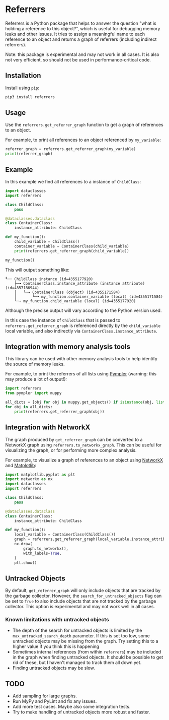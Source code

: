 # Referrers

Referrers is a Python package that helps to answer the question "what is holding
a reference to this object?", which is useful for debugging memory leaks and other
issues. It tries to assign a meaningful name to each reference to an object and
returns a graph of referrers (including indirect referrers).

Note: this package is experimental and may not work in all cases. It is also not very
efficient, so should not be used in performance-critical code.

## Installation

Install using `pip`:

```bash
pip3 install referrers
```
## Usage

Use the `referrers.get_referrer_graph` function to get a graph of references
to an object.

For example, to print all references to an object referenced by `my_variable`:

```python
referrer_graph = referrers.get_referrer_graph(my_variable)
print(referrer_graph)
```

## Example

In this example we find all references to a instance of `ChildClass`:

```python
import dataclasses
import referrers

class ChildClass:
    pass

@dataclasses.dataclass
class ContainerClass:
    instance_attribute: ChildClass

def my_function():
    child_variable = ChildClass()
    container_variable = ContainerClass(child_variable)
    print(referrers.get_referrer_graph(child_variable))

my_function()
```

This will output something like:

```plaintext
╙── ChildClass instance (id=4355177920)
    ├─╼ ContainerClass.instance_attribute (instance attribute) (id=4357186944)
    │   └─╼ ContainerClass (object) (id=4355171584)
    │       └─╼ my_function.container_variable (local) (id=4355171584)
    └─╼ my_function.child_variable (local) (id=4355177920)
```

Although the precise output will vary according to the Python version used.

In this case the instance of `ChildClass` that is passed to `referrers.get_referrer_graph`
is referenced directly by the `child_variable` local variable, and also indirectly
via `ContainerClass.instance_attribute`.

## Integration with memory analysis tools

This library can be used with other memory analysis tools to help identify the source
of memory leaks.

For example, to print the referrers of all lists using
[Pympler](https://pympler.readthedocs.io/en/latest/) (warning: this may produce a lot of output!):

```python
import referrers
from pympler import muppy

all_dicts = [obj for obj in muppy.get_objects() if isinstance(obj, list)]
for obj in all_dicts:
    print(referrers.get_referrer_graph(obj))
```

## Integration with NetworkX

The graph produced by `get_referrer_graph` can be converted to a NetworkX graph using
`referrers.to_networkx_graph`. This can be useful for visualizing the graph, or for
performing more complex analysis.

For example, to visualize a graph of references to an object using [NetworkX](https://networkx.org/) and [Matplotlib](https://matplotlib.org/):

```python
import matplotlib.pyplot as plt
import networkx as nx
import dataclasses
import referrers

class ChildClass:
    pass

@dataclasses.dataclass
class ContainerClass:
    instance_attribute: ChildClass

def my_function():
    local_variable = ContainerClass(ChildClass())
    graph = referrers.get_referrer_graph(local_variable.instance_attribute)
    nx.draw(
        graph.to_networkx(),
        with_labels=True,
    )
    plt.show()
```

## Untracked Objects

By default, `get_referrer_graph` will only include objects that are tracked by the garbage
collector. However, the `search_for_untracked_objects` flag can be set to `True` to also
include objects that are not tracked by the garbage collector. This option is experimental
and may not work well in all cases.

### Known limitations with untracked objects

* The depth of the search for untracked objects is limited by the `max_untracked_search_depth`
  parameter. If this is set too low, some untracked objects may be missing from the graph.
  Try setting this to a higher value if you think this is happening
* Sometimes internal references (from within `referrers`) may be included in the graph when
  finding untracked objects. It should be possible to get rid of these, but I haven't
  managed to track them all down yet.
* Finding untracked objects may be slow.

## TODO

* Add sampling for large graphs.
* Run MyPy and PyLint and fix any issues.
* Add more test cases. Maybe also some integration tests.
* Try to make handling of untracked objects more robust and faster.
